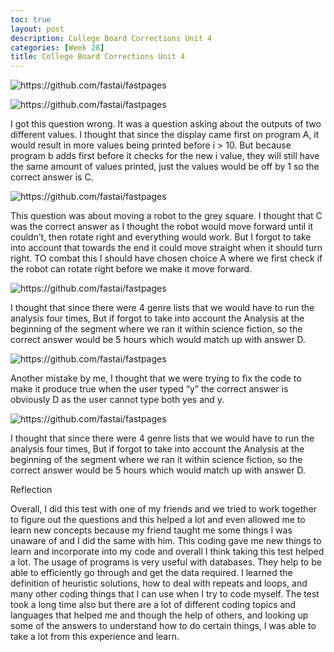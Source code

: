 ```yaml
---
toc: true
layout: post
description: College Board Corrections Unit 4
categories: [Week 28]
title: College Board Corrections Unit 4
---
```


![]({{site.baseurl}}/images2/lm.png "https://github.com/fastai/fastpages")

![]({{site.baseurl}}/images2/lmn.png "https://github.com/fastai/fastpages")

I got this question wrong. It was a question asking about the outputs of two different values. I thought that since the display came first on program A, it would result in more values being printed before i > 10. But because program b adds first before it checks for the new i value, they will still have the same amount of values printed, just the values would be off by 1 so the correct answer is C.


![]({{site.baseurl}}/images2/lmno.png "https://github.com/fastai/fastpages")

This question was about moving a robot to the grey square. I thought that C was the correct answer as I thought the robot would move forward until it couldn’t, then rotate right and everything would work. But I forgot to take into account that towards the end it could move straight when it should turn right. TO combat this I should have chosen choice A where we first check if the robot can rotate right before we make it move forward.


![]({{site.baseurl}}/images2/lmnop.png "https://github.com/fastai/fastpages")

I thought that since there were 4 genre lists that we would have to run the analysis four times, But if forgot to take into account the Analysis at the beginning of the segment where we ran it within science fiction, so the correct answer would be 5 hours which would match up with answer D.

![]({{site.baseurl}}/images2/lmnopq.png "https://github.com/fastai/fastpages")

Another mistake by me, I thought that we were trying to fix the code to make it produce true when the user typed “y” the correct answer is obviously D as the user cannot type both yes and y.


![]({{site.baseurl}}/images2/lmnopqr.png "https://github.com/fastai/fastpages")

I thought that since there were 4 genre lists that we would have to run the analysis four times, But if forgot to take into account the Analysis at the beginning of the segment where we ran it within science fiction, so the correct answer would be 5 hours which would match up with answer D.


Reflection

Overall, I did this test with one of my friends and we tried to work together to figure out the questions and this helped a lot and even allowed me to learn new concepts because my friend taught me some things I was unaware of and I did the same with him. This coding gave me new things to learn and incorporate into my code and overall I think taking this test helped a lot. 
The usage of programs is very useful with databases. They help to be able to efficiently go through and get the data required. I learned the definition of heuristic solutions, how to deal with repeats and loops, and many other coding things that I can use when I try to code myself. The test took a long time also but there are a lot of different coding topics and languages that helped me and though the help of others, and looking up some of the answers to understand how to do certain things, I was able to take a lot from this experience and learn. 
